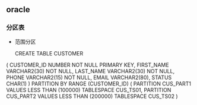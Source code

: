 ## oracle
### 分区表
+ 范围分区

    CREATE TABLE CUSTOMER 

( 
    CUSTOMER_ID NUMBER NOT NULL PRIMARY KEY, 
    FIRST_NAME  VARCHAR2(30) NOT NULL, 
    LAST_NAME   VARCHAR2(30) NOT NULL, 
    PHONE        VARCHAR2(15) NOT NULL, 
    EMAIL        VARCHAR2(80), 
    STATUS       CHAR(1) 
) 
PARTITION BY RANGE (CUSTOMER_ID) 
( 
    PARTITION CUS_PART1 VALUES LESS THAN (100000) TABLESPACE CUS_TS01, 
    PARTITION CUS_PART2 VALUES LESS THAN (200000) TABLESPACE CUS_TS02 
)
